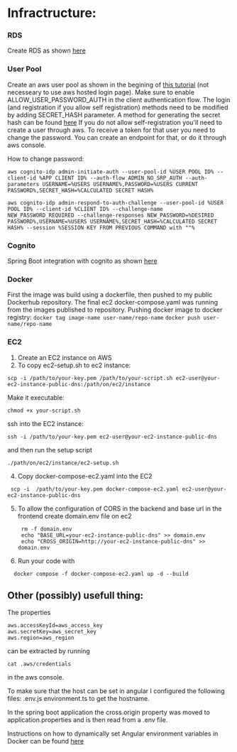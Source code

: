 # Infractructure:

### RDS

Create RDS as shown [here](https://www.youtube.com/watch?v=GSu1g9jvFhY)


### User Pool

Create an aws user pool as shown in the begining of [this tutorial](https://www.youtube.com/watch?v=o2IM9oI6Eqk&ab_channel=SecurityinAction101) (not necesseary to use aws hosted login page). Make sure to enable ALLOW_USER_PASSWORD_AUTH in the client authentication flow. 
The login (and registration if you allow self registration) methods need to be modified by adding SECRET_HASH parameter. A method for generating the secret hash can be found [here](https://docs.aws.amazon.com/cognito/latest/developerguide/signing-up-users-in-your-app.html#cognito-user-pools-computing-secret-hash)
If you do not allow self-registration you'll need to create a user through aws. To receive a token for that user you need to change the password. You can create an endpoint for that, or do it through aws console.

How to change password:
```
aws cognito-idp admin-initiate-auth --user-pool-id %USER POOL ID% --client-id %APP CLIENT ID% --auth-flow ADMIN_NO_SRP_AUTH --auth-parameters USERNAME=%USERS USERNAME%,PASSWORD=%USERS CURRENT PASSWORD%,SECRET_HASH=%CALCULATED SECRET HASH%
```
```
aws cognito-idp admin-respond-to-auth-challenge --user-pool-id %USER POOL ID% --client-id %CLIENT ID% --challenge-name NEW_PASSWORD_REQUIRED --challenge-responses NEW_PASSWORD=%DESIRED PASSWORD%,USERNAME=%USERS USERNAME%,SECRET_HASH=%CALCULATED SECRET HASH% --session %SESSION KEY FROM PREVIOUS COMMAND with ""%
```


### Cognito

Spring Boot integration with cognito as shown [here](https://dev.to/daviidy/api-security-how-to-implement-authentication-and-authorization-with-aws-cognito-in-spring-boot-4713?fbclid=IwAR1RlEKeoMiZwmdQf8b9IOl-8C1DKezTgGCButUdDape5mgLguxveRD9jQQ)

### Docker


First the image was build using a dockerfile, then pushed to my public Dockerhub repository. 
The final ec2 docker-compose.yaml was running from the images published to repository. 
  Pushing docker image to docker registry:
    ```
    docker tag image-name user-name/repo-name
    ```
    ```
    docker push user-name/repo-name
    ```


### EC2


1. Create an EC2 instance on AWS
2. To copy ec2-setup.sh to ec2 instance:
```
scp -i /path/to/your-key.pem /path/to/your-script.sh ec2-user@your-ec2-instance-public-dns:/path/on/ec2/instance

```
Make it executable:
```
chmod +x your-script.sh
```
ssh into the EC2 instance:
```
ssh -i /path/to/your-key.pem ec2-user@your-ec2-instance-public-dns
```
and then run the setup script
```
./path/on/ec2/instance/ec2-setup.sh
```
4. Copy docker-compose-ec2.yaml into the EC2
  ```
   scp -i  /path/to/your-key.pem docker-compose-ec2.yaml ec2-user@your-ec2-instance-public-dns
  ```
5. To allow the configuration of CORS in the backend and base url in the frontend create domain.env file on ec2
   ```
    rm -f domain.env
    echo "BASE_URL=your-ec2-instance-public-dns" >> domain.env
    echo "CROSS_ORIGIN=http://your-ec2-instance-public-dns" >> domain.env
   ```
6. Run your code with
  ```
    docker compose -f docker-compose-ec2.yaml up -d --build
```


## Other (possibly) usefull thing:

The properties 
```
aws.accessKeyId=aws_access_key
aws.secretKey=aws_secret_key
aws.region=aws_region
```
can be extracted by running 
```
cat .aws/credentials
```
in the aws console.

To make sure that the host can be set in angular I configured the following files:
.env.js
environment.ts
to get the hostname.

In the spring boot application the cross.origin property was moved to application.properties and is then read from a .env file.

Instructions on how to dynamically set Angular environment variables in Docker can be found [here](https://pumpingco.de/blog/environment-variables-angular-docker/)


